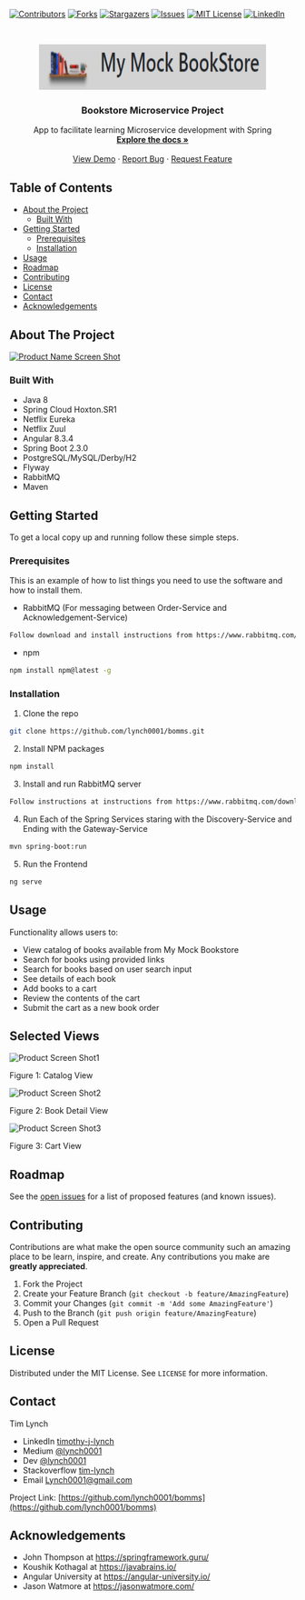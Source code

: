 [![Contributors][contributors-shield]][contributors-url]
[![Forks][forks-shield]][forks-url]
[![Stargazers][stars-shield]][stars-url]
[![Issues][issues-shield]][issues-url]
[![MIT License][license-shield]][license-url]
[![LinkedIn][linkedin-shield]][linkedin-url]



<!-- PROJECT LOGO -->
<br />
<p align="center">
  <a href="https://github.com/lynch0001/bomms">
    <img src="/Capture.PNG" alt="Logo" width="400" height="80">
  </a>

  <h3 align="center">Bookstore Microservice Project</h3>

  <p align="center">
    App to facilitate learning Microservice development with Spring
    <br />
    <a href="https://github.com/lynch0001/bomms"><strong>Explore the docs »</strong></a>
    <br />
    <br />
    <a href="https://github.com/lynch0001/bomms">View Demo</a>
    ·
    <a href="https://github.com/lynch0001/bomms">Report Bug</a>
    ·
    <a href="https://github.com/lynch0001/bomms/issues">Request Feature</a>
  </p>




<!-- TABLE OF CONTENTS -->
## Table of Contents

* [About the Project](#about-the-project)
  * [Built With](#built-with)
* [Getting Started](#getting-started)
  * [Prerequisites](#prerequisites)
  * [Installation](#installation)
* [Usage](#usage)
* [Roadmap](#roadmap)
* [Contributing](#contributing)
* [License](#license)
* [Contact](#contact)
* [Acknowledgements](#acknowledgements)



<!-- ABOUT THE PROJECT -->
## About The Project

[![Product Name Screen Shot][product-screenshot]](https://example.com)




### Built With

* []() Java 8
* []() Spring Cloud Hoxton.SR1
* []() Netflix Eureka
* []() Netflix Zuul
* []() Angular 8.3.4
* []() Spring Boot 2.3.0
* []() PostgreSQL/MySQL/Derby/H2
* []() Flyway
* []() RabbitMQ
* []() Maven


<!-- GETTING STARTED -->
## Getting Started

To get a local copy up and running follow these simple steps.

### Prerequisites

This is an example of how to list things you need to use the software and how to install them.

* RabbitMQ (For messaging between Order-Service and Acknowledgement-Service)
```sh
Follow download and install instructions from https://www.rabbitmq.com/download.html
```

* npm
```sh
npm install npm@latest -g
```

### Installation
 
1. Clone the repo
```sh
git clone https://github.com/lynch0001/bomms.git
```
2. Install NPM packages
```sh
npm install
```
3. Install and run RabbitMQ server 
```sh
Follow instructions at instructions from https://www.rabbitmq.com/download.html
```
4. Run Each of the Spring Services staring with the Discovery-Service and Ending with the Gateway-Service 
```sh
mvn spring-boot:run
```
5. Run the Frontend 
```sh
ng serve
```

<!-- USAGE EXAMPLES -->
## Usage

Functionality allows users to:

*	View catalog of books available from My Mock Bookstore
* Search for books using provided links
* Search for books based on user search input
*	See details of each book
*	Add books to a cart
*	Review the contents of the cart
*	Submit the cart as a new book order


## Selected Views

![Product Screen Shot1][product-screenshot1]

Figure 1: Catalog View

![Product Screen Shot2][product-screenshot2]

Figure 2: Book Detail View

![Product Screen Shot3][product-screenshot3]

Figure 3: Cart View

<!-- ROADMAP -->
## Roadmap

See the [open issues](https://github.com/lynch0001/bomms/issues) for a list of proposed features (and known issues).



<!-- CONTRIBUTING -->
## Contributing

Contributions are what make the open source community such an amazing place to be learn, inspire, and create. Any contributions you make are **greatly appreciated**.

1. Fork the Project
2. Create your Feature Branch (`git checkout -b feature/AmazingFeature`)
3. Commit your Changes (`git commit -m 'Add some AmazingFeature'`)
4. Push to the Branch (`git push origin feature/AmazingFeature`)
5. Open a Pull Request



<!-- LICENSE -->
## License

Distributed under the MIT License. See `LICENSE` for more information.



<!-- CONTACT -->
## Contact

Tim Lynch 
* LinkedIn [timothy-j-lynch](https://www.linkedin.com/in/timothy-j-lynch/)
* Medium [@lynch0001](https://medium.com/@lynch0001) 
* Dev [@lynch0001](https://dev.to/lynch0001) 
* Stackoverflow [tim-lynch](https://stackoverflow.com/users/11063468/tim-lynch)
* Email Lynch0001@gmail.com

Project Link: [https://github.com/lynch0001/bomms](https://github.com/lynch0001/bomms)



<!-- ACKNOWLEDGEMENTS -->
## Acknowledgements


* []() John Thompson at https://springframework.guru/
* []() Koushik Kothagal at https://javabrains.io/
* []() Angular University at https://angular-university.io/
* []() Jason Watmore at https://jasonwatmore.com/





<!-- MARKDOWN LINKS & IMAGES -->
<!-- https://www.markdownguide.org/basic-syntax/#reference-style-links -->
[contributors-shield]: https://img.shields.io/github/contributors/lynch0001/bomms.svg?style=flat-square
[contributors-url]: https://github.com/lynch0001/bomms/graphs/contributors
[forks-shield]: https://img.shields.io/github/forks/lynch0001/bomms.svg?style=flat-square
[forks-url]: https://github.com/lynch0001/bomms/network/members
[stars-shield]: https://img.shields.io/github/stars/lynch0001/bomms.svg?style=flat-square
[stars-url]: https://github.com/lynch0001/bomms/stargazers
[issues-shield]: https://img.shields.io/github/issues/lynch0001/bomms.svg?style=flat-square
[issues-url]: https://github.com/lynch0001/bomms/issues
[license-shield]: https://img.shields.io/github/license/lynch0001/bomms.svg?style=flat-square
[license-url]: https://github.com/lynch0001/bomms/blob/master/LICENSE.txt
[linkedin-shield]: https://img.shields.io/badge/-LinkedIn-black.svg?style=flat-square&logo=linkedin&colorB=555
[linkedin-url]: https://www.linkedin.com/in/timothy-j-lynch/
[product-screenshot]: https://user-images.githubusercontent.com/35854692/101530850-72c3a480-3960-11eb-9220-1b7594c3f646.PNG
[product-screenshot1]: https://user-images.githubusercontent.com/35854692/101530850-72c3a480-3960-11eb-9220-1b7594c3f646.PNG
[product-screenshot2]: https://user-images.githubusercontent.com/35854692/101686547-33b45280-3a37-11eb-8bd9-5f7074919c34.PNG
[product-screenshot3]: https://user-images.githubusercontent.com/35854692/101686624-4cbd0380-3a37-11eb-9e03-1ca9d1583746.PNG
